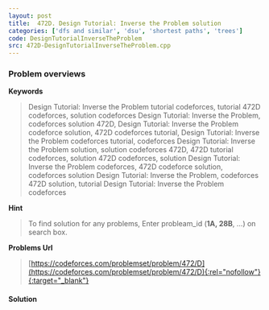 ```yaml
---
layout: post
title:  472D. Design Tutorial: Inverse the Problem solution
categories: ['dfs and similar', 'dsu', 'shortest paths', 'trees']
code: DesignTutorialInverseTheProblem
src: 472D-DesignTutorialInverseTheProblem.cpp
---
```

### **Problem overviews**

**Keywords**
> Design Tutorial: Inverse the Problem tutorial codeforces, tutorial 472D codeforces, solution codeforces Design Tutorial: Inverse the Problem, codeforces solution 472D, Design Tutorial: Inverse the Problem codeforce solution, 472D codeforces tutorial, Design Tutorial: Inverse the Problem codeforces tutorial, codeforces Design Tutorial: Inverse the Problem solution, solution codeforces 472D, 472D tutorial codeforces, solution 472D codeforces, solution Design Tutorial: Inverse the Problem codeforces, 472D codeforce solution, codeforces solution Design Tutorial: Inverse the Problem, codeforces 472D solution, tutorial Design Tutorial: Inverse the Problem codeforces

**Hint**
> To find solution for any problems, Enter probleam_id (**1A, 28B**, ...) on search box. 

**Problems Url**
> [https://codeforces.com/problemset/problem/472/D](https://codeforces.com/problemset/problem/472/D){:rel="nofollow"}{:target="_blank"}

#### **Solution**



